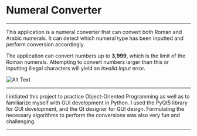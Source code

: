 # Numeral Converter

---

This application is a numeral converter that can convert both Roman and Arabic numerals. 
It can detect which numeral type has been inputted and perform conversion accordingly.

The application can convert numbers up to **3,999**, which is the limit of the Roman numerals.
Attempting to convert numbers larger than this or inputting illegal characters will yield an
*Invalid Input* error.


![Alt Text](https://media.giphy.com/media/RZRhVCeDvsaqbjvU2l/giphy.gif)

---

I initiated this project to practice Object-Oriented Programming as well as to familiarize
myself with GUI development in Python. I used the PyQt5 library for GUI development, and the Qt designer for GUI design.
Formulating the necessary algorithms to perform the conversions was also very fun and challenging.   

---

